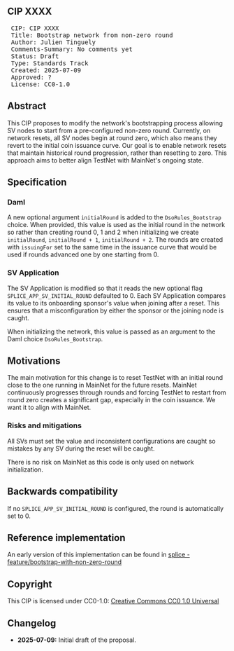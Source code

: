## CIP XXXX

<pre>
 CIP: CIP XXXX
 Title: Bootstrap network from non-zero round
 Author: Julien Tinguely
 Comments-Summary: No comments yet
 Status: Draft
 Type: Standards Track
 Created: 2025-07-09
 Approved: ?
 License: CC0-1.0
</pre>

## Abstract

This CIP proposes to modify the network's bootstrapping process allowing SV nodes to start from a pre-configured non-zero round. 
Currently, on network resets, all SV nodes begin at round zero, which also means they revert to the initial coin issuance curve. 
Our goal is to enable network resets that maintain historical round progression, rather than resetting to zero. 
This approach aims to better align TestNet with MainNet's ongoing state.

## Specification

### Daml

A new optional argument `initialRound` is added to the `DsoRules_Bootstrap` choice.
When provided, this value is used as the initial round in the network so rather than creating round 0, 1 and 2 when initializing 
we create `initialRound`, `initialRound + 1`, `initialRound + 2`. The rounds are created with `issuingFor` set to the same time 
in the issuance curve that would be used if rounds advanced one by one starting from 0.

### SV Application

The SV Application is modified so that it reads the new optional flag `SPLICE_APP_SV_INITIAL_ROUND` defaulted to 0.
Each SV Application compares its value to its onboarding sponsor's value when joining after a reset. 
This ensures that a misconfiguration by either the sponsor or the joining node is caught.

When initializing the network, this value is passed as an argument to the Daml choice `DsoRules_Bootstrap`.

## Motivations

The main motivation for this change is to reset TestNet with an initial round close to the one running in MainNet for the future resets.
MainNet continuously progresses through rounds and forcing TestNet to restart from round zero creates a significant gap, especially in the coin issuance.
We want it to align with MainNet.

### Risks and mitigations

All SVs must set the value and inconsistent configurations are caught so mistakes by any SV during the reset will be caught.

There is no risk on MainNet as this code is only used on network initialization.

## Backwards compatibility

If no `SPLICE_APP_SV_INITIAL_ROUND` is configured, the round is automatically set to 0.

## Reference implementation

An early version of this implementation can be found in [splice - feature/bootstrap-with-non-zero-round](https://github.com/hyperledger-labs/splice/tree/feature/bootstrap-with-non-zero-round)

## Copyright

This CIP is licensed under CC0-1.0: [Creative Commons CC0 1.0 Universal](https://creativecommons.org/publicdomain/zero/1.0/)

## Changelog

* **2025-07-09:** Initial draft of the proposal.
